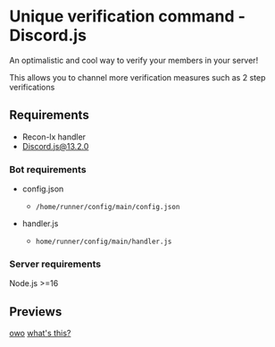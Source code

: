 # Unique verification command - Discord.js
An optimalistic and cool way to verify your members in your server!

This allows you to channel more verification measures such as 2 step verifications

## Requirements
- Recon-lx handler
- Discord.js@13.2.0

### Bot requirements
- config.json 
    - `/home/runner/config/main/config.json`

- handler.js
    - `home/runner/config/main/handler.js`

### Server requirements
Node.js >=16

## Previews
[owo](https://streamable.com/vc18v7) [what's this?](https://streamable.com/t4yyp2)
